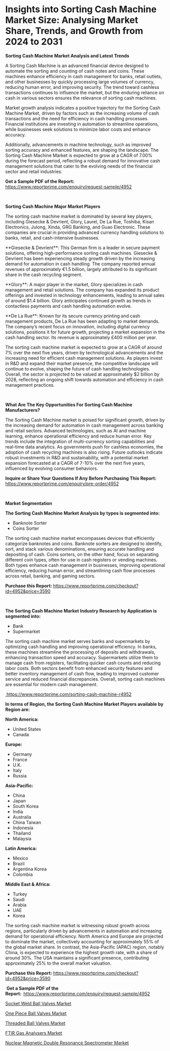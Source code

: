 <p><h1>Insights into Sorting Cash Machine Market Size: Analysing Market Share, Trends, and Growth from 2024 to 2031</h1></p><p><strong>Sorting Cash Machine Market Analysis and Latest Trends</strong></p>
<p><p>A Sorting Cash Machine is an advanced financial device designed to automate the sorting and counting of cash notes and coins. These machines enhance efficiency in cash management for banks, retail outlets, and other businesses by quickly processing large volumes of currency, reducing human error, and improving security. The trend toward cashless transactions continues to influence the market, but the enduring reliance on cash in various sectors ensures the relevance of sorting cash machines.</p><p>Market growth analysis indicates a positive trajectory for the Sorting Cash Machine Market, driven by factors such as the increasing volume of cash transactions and the need for efficiency in cash handling processes. Financial institutions are investing in automation to streamline operations, while businesses seek solutions to minimize labor costs and enhance accuracy. </p><p>Additionally, advancements in machine technology, such as improved sorting accuracy and enhanced features, are shaping the landscape. The Sorting Cash Machine Market is expected to grow at a CAGR of 7.00% during the forecast period, reflecting a robust demand for innovative cash management solutions that cater to the evolving needs of the financial sector and retail industries.</p></p>
<p><strong>Get a Sample PDF of the Report:&nbsp;</strong> <a href="https://www.reportprime.com/enquiry/request-sample/4952">https://www.reportprime.com/enquiry/request-sample/4952</a></p>
<p>&nbsp;</p>
<p><strong>Sorting Cash Machine Major Market Players</strong></p>
<p><p>The sorting cash machine market is dominated by several key players, including Giesecke & Devrient, Glory, Laurel, De La Rue, Toshiba, Kisan Electronics, Julong, Xinda, GRG Banking, and Guao Electronic. These companies are crucial in providing advanced currency handling solutions to banks, retail, and cash-intensive businesses.</p><p>**Giesecke & Devrient**: This German firm is a leader in secure payment solutions, offering high-performance sorting cash machines. Giesecke & Devrient has been experiencing steady growth driven by the increasing demand for automation in cash handling. The company reported annual revenues of approximately €1.5 billion, largely attributed to its significant share in the cash recycling segment.</p><p>**Glory**: A major player in the market, Glory specializes in cash management and retail solutions. The company has expanded its product offerings and invested in technology enhancements, leading to annual sales of around $1.4 billion. Glory anticipates continued growth as trends in contactless payments and cash handling automation evolve.</p><p>**De La Rue**: Known for its secure currency printing and cash management products, De La Rue has been adapting to market demands. The company’s recent focus on innovation, including digital currency solutions, positions it for future growth, projecting a market expansion in the cash handling sector. Its revenue is approximately £400 million per year.</p><p>The sorting cash machine market is expected to grow at a CAGR of around 7% over the next five years, driven by technological advancements and the increasing need for efficient cash management solutions. As players invest in R&D and expand their market presence, the competitive landscape will continue to evolve, shaping the future of cash handling technologies. Overall, the sector is projected to be valued at approximately $2 billion by 2028, reflecting an ongoing shift towards automation and efficiency in cash management practices.</p></p>
<p>&nbsp;</p>
<p><strong>What Are The Key Opportunities For Sorting Cash Machine Manufacturers?</strong></p>
<p><p>The Sorting Cash Machine market is poised for significant growth, driven by the increasing demand for automation in cash management across banking and retail sectors. Advanced technologies, such as AI and machine learning, enhance operational efficiency and reduce human error. Key trends include the integration of multi-currency sorting capabilities and real-time data analytics. As governments push for cashless economies, the adoption of cash recycling machines is also rising. Future outlooks indicate robust investments in R&D and sustainability, with a potential market expansion forecasted at a CAGR of 7-10% over the next five years, influenced by evolving consumer behaviors.</p></p>
<p><strong>Inquire or Share Your Questions If Any Before Purchasing This Report:</strong> <a href="https://www.reportprime.com/enquiry/pre-order/4952">https://www.reportprime.com/enquiry/pre-order/4952</a></p>
<p>&nbsp;</p>
<p><strong>Market Segmentation</strong></p>
<p><strong>The Sorting Cash Machine Market Analysis by types is segmented into:</strong></p>
<p><ul><li>Banknote Sorter</li><li>Coins Sorter</li></ul></p>
<p><p>The sorting cash machine market encompasses devices that efficiently categorize banknotes and coins. Banknote sorters are designed to identify, sort, and stack various denominations, ensuring accurate handling and depositing of cash. Coins sorters, on the other hand, focus on separating different coin types, often for use in cash registers or vending machines. Both types enhance cash management in businesses, improving operational efficiency, reducing human error, and streamlining cash flow processes across retail, banking, and gaming sectors.</p></p>
<p><strong>Purchase this Report:&nbsp;</strong><a href="https://www.reportprime.com/checkout?id=4952&price=3590">https://www.reportprime.com/checkout?id=4952&price=3590</a></p>
<p>&nbsp;</p>
<p><strong>The Sorting Cash Machine Market Industry Research by Application is segmented into:</strong></p>
<p><ul><li>Bank</li><li>Supermarket</li></ul></p>
<p><p>The sorting cash machine market serves banks and supermarkets by optimizing cash handling and improving operational efficiency. In banks, these machines streamline the processing of deposits and withdrawals, enhancing transaction speed and accuracy. Supermarkets utilize them to manage cash from registers, facilitating quicker cash counts and reducing labor costs. Both sectors benefit from enhanced security features and better inventory management of cash flow, leading to improved customer service and reduced financial discrepancies. Overall, sorting cash machines are essential for modern cash management.</p></p>
<p><a href="https://www.reportprime.com/sorting-cash-machine-r4952">&nbsp;https://www.reportprime.com/sorting-cash-machine-r4952</a></p>
<p><strong>In terms of Region, the Sorting Cash Machine Market Players available by Region are:</strong></p>
<p>
    <p> <strong> North America: </strong>
        <ul>
            <li>United States</li>
            <li>Canada</li>
        </ul>
        </p> 
    <p> <strong> Europe: </strong>
        <ul>
            <li>Germany</li>
            <li>France</li>
            <li>U.K.</li>
            <li>Italy</li>
            <li>Russia</li>
        </ul>
        </p> 
    <p> <strong> Asia-Pacific: </strong>
        <ul>
            <li>China</li>
            <li>Japan</li>
            <li>South Korea</li>
            <li>India</li>
            <li>Australia</li>
            <li>China Taiwan</li>
            <li>Indonesia</li>
            <li>Thailand</li>
            <li>Malaysia</li>
        </ul>
        </p> 
    <p> <strong> Latin America: </strong>
        <ul>
            <li>Mexico</li>
            <li>Brazil</li>
            <li>Argentina Korea</li>
            <li>Colombia</li>
        </ul>
        </p> 
    <p> <strong> Middle East & Africa: </strong>
        <ul>
            <li>Turkey</li>
            <li>Saudi</li>
            <li>Arabia</li>
            <li>UAE</li>
            <li>Korea</li>
        </ul>
    </p>
    </p>
<p><p>The sorting cash machine market is witnessing robust growth across regions, particularly driven by advancements in automation and increasing demand for operational efficiency. North America and Europe are projected to dominate the market, collectively accounting for approximately 55% of the global market share. In contrast, the Asia-Pacific (APAC) region, notably China, is expected to experience the highest growth rate, with a share of around 30%. The USA maintains a significant presence, contributing approximately 25% to the overall market valuation.</p></p>
<p><strong>Purchase this Report: </strong><a href="https://www.reportprime.com/checkout?id=4952&price=3590">https://www.reportprime.com/checkout?id=4952&price=3590</a></p>
<p>&nbsp;<strong>Get a Sample PDF of the Report:&nbsp;&nbsp;</strong><a href="https://www.reportprime.com/enquiry/request-sample/4952">https://www.reportprime.com/enquiry/request-sample/4952</a></p>
<p><strong></strong></p>
<p><p><a href="https://www.linkedin.com/pulse/in-depth-analysis-global-socket-weld-ball-valves-market-scope-mz45f?trackingId=Wu4oUPk2QNOumWb%2Fh6761g%3D%3D">Socket Weld Ball Valves Market</a></p><p><a href="https://www.linkedin.com/pulse/pioneering-growth-analyzing-global-one-piece-ball-valves-market-mrfuf?trackingId=QOUfrB3NSj6RYLMv0CQLqQ%3D%3D">One Piece Ball Valves Market</a></p><p><a href="https://www.linkedin.com/pulse/global-threaded-ball-valves-market-size-share-analysis--fd63f?trackingId=ZM%2Fbid%2FRQaCBXNax1MsWRg%3D%3D">Threaded Ball Valves Market</a></p><p><a href="https://issuu.com/reportprime-2/docs/ftir-gas-analysers-market-size-2030_5dd9dcbead01ae">FTIR Gas Analysers Market</a></p><p><a href="https://issuu.com/reportprime-2/docs/nuclear-magnetic-double-resonance-s_6f7e106c0287d7">Nuclear Magnetic Double Resonance Spectrometer Market</a></p></p>